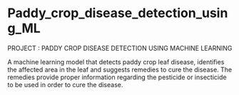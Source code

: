 # Paddy_crop_disease_detection_using_ML
PROJECT : PADDY CROP DISEASE DETECTION USING MACHINE LEARNING

A machine learning model that detects paddy crop leaf disease, identifies the affected area in the leaf and suggests remedies to cure the disease. The remedies provide proper information regarding the pesticide or insecticide to be used in order to cure the disease.
